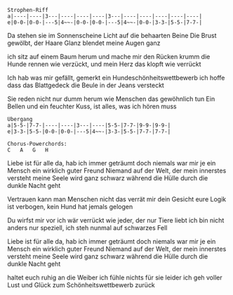 
```
Strophen-Riff
a|----|----|3---|----|----|----|3---|----|----|----|----|----|
e|0-0-|0-0-|---5|4~~-|0-0-|0-0-|---5|4~~-|0-0-|3-3-|5-5-|7-7-|
```

Da stehen sie im Sonnenscheine
Licht auf die behaarten Beine
Die Brust gewölbt, der Haare Glanz blendet meine Augen ganz

ich sitz auf einem Baum herum
und mache mir den Rücken krumm
die Hunde rennen wie verzückt, und mein Herz das klopft wie verrückt

Ich hab was mir gefällt, gemerkt
ein Hundeschönheitswettbewerb
ich hoffe dass das Blattgedeck die Beule in der Jeans versteckt

Sie reden nicht nur dumm herum
wie Menschen das gewöhnlich tun
Ein Bellen und ein feuchter Kuss, ist alles, was ich hören muss

```
Übergang
a|5-5-|7-7-|----|----|3---|----|5-5-|7-7-|9-9-|9-9-|
e|3-3-|5-5-|0-0-|0-0-|---5|4~~-|3-3-|5-5-|7-7-|7-7-|

Chorus-Powerchords:
C	A	G	H
```

Liebe ist für alle da,
hab ich immer geträumt
doch niemals war mir je ein Mensch
ein wirklich guter Freund
Niemand auf der Welt, 
der mein innerstes versteht
meine Seele wird ganz schwarz während
die Hülle durch die dunkle Nacht geht

Vertrauen kann man Menschen nicht
das verrät mir dein Gesicht
eure Logik ist verbogen, kein Hund hat jemals gelogen

Du wirfst mir vor ich wär verrückt
wie jeder, der nur Tiere liebt
ich bin nicht anders nur speziell, ich steh nunmal auf schwarzes Fell

Liebe ist für alle da,
hab ich immer geträumt
doch niemals war mir je ein Mensch
ein wirklich guter Freund
Niemand auf der Welt, 
der mein innerstes versteht
meine Seele wird ganz schwarz während
die Hülle durch die dunkle Nacht geht

haltet euch ruhig an die Weiber
ich fühle nichts für sie leider
ich geh voller Lust und Glück zum Schönheitswettbewerb zurück
